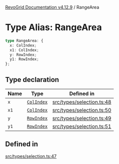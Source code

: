 [RevoGrid Documentation v4.12.9](README.md) / RangeArea

# Type Alias: RangeArea

```ts
type RangeArea: {
  x: ColIndex;
  x1: ColIndex;
  y: RowIndex;
  y1: RowIndex;
};
```

## Type declaration

| Name | Type | Defined in |
| ------ | ------ | ------ |
| `x` | [`ColIndex`](TypeAlias.ColIndex.md) | [src/types/selection.ts:48](https://github.com/revolist/revogrid/blob/5b626b1ece93ea60f82047d059b8a2635455feb4/src/types/selection.ts#L48) |
| `x1` | [`ColIndex`](TypeAlias.ColIndex.md) | [src/types/selection.ts:50](https://github.com/revolist/revogrid/blob/5b626b1ece93ea60f82047d059b8a2635455feb4/src/types/selection.ts#L50) |
| `y` | [`RowIndex`](TypeAlias.RowIndex.md) | [src/types/selection.ts:49](https://github.com/revolist/revogrid/blob/5b626b1ece93ea60f82047d059b8a2635455feb4/src/types/selection.ts#L49) |
| `y1` | [`RowIndex`](TypeAlias.RowIndex.md) | [src/types/selection.ts:51](https://github.com/revolist/revogrid/blob/5b626b1ece93ea60f82047d059b8a2635455feb4/src/types/selection.ts#L51) |

## Defined in

[src/types/selection.ts:47](https://github.com/revolist/revogrid/blob/5b626b1ece93ea60f82047d059b8a2635455feb4/src/types/selection.ts#L47)
